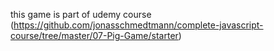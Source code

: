 this game is part of udemy course
(https://github.com/jonasschmedtmann/complete-javascript-course/tree/master/07-Pig-Game/starter)

